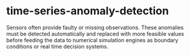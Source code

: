 # time-series-anomaly-detection
Sensors often provide faulty or missing observations. These anomalies must be detected automatically and replaced with more feasible values before feeding the data to numerical simulation engines as boundary conditions or real time decision systems.
